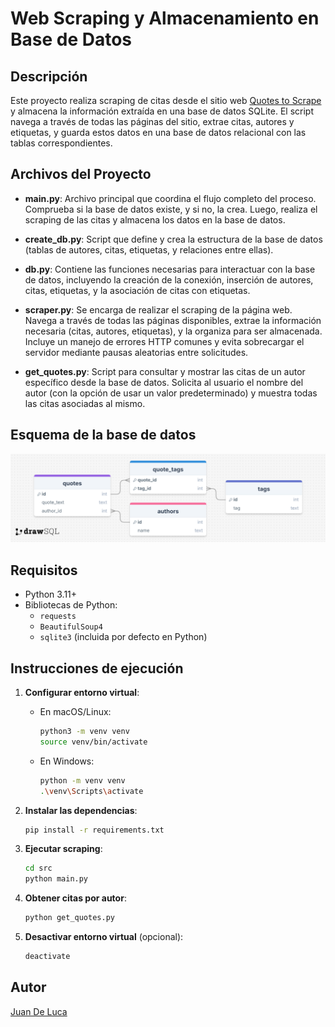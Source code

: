 # Web Scraping y Almacenamiento en Base de Datos

## Descripción

Este proyecto realiza scraping de citas desde el sitio web [Quotes to Scrape](https://quotes.toscrape.com) y almacena la información extraída en una base de datos SQLite. El script navega a través de todas las páginas del sitio, extrae citas, autores y etiquetas, y guarda estos datos en una base de datos relacional con las tablas correspondientes.

## Archivos del Proyecto

- **main.py**: Archivo principal que coordina el flujo completo del proceso. Comprueba si la base de datos existe, y si no, la crea. Luego, realiza el scraping de las citas y almacena los datos en la base de datos.
- **create_db.py**: Script que define y crea la estructura de la base de datos (tablas de autores, citas, etiquetas, y relaciones entre ellas).

- **db.py**: Contiene las funciones necesarias para interactuar con la base de datos, incluyendo la creación de la conexión, inserción de autores, citas, etiquetas, y la asociación de citas con etiquetas.

- **scraper.py**: Se encarga de realizar el scraping de la página web. Navega a través de todas las páginas disponibles, extrae la información necesaria (citas, autores, etiquetas), y la organiza para ser almacenada. Incluye un manejo de errores HTTP comunes y evita sobrecargar el servidor mediante pausas aleatorias entre solicitudes.

- **get_quotes.py**: Script para consultar y mostrar las citas de un autor específico desde la base de datos. Solicita al usuario el nombre del autor (con la opción de usar un valor predeterminado) y muestra todas las citas asociadas al mismo.

## Esquema de la base de datos

![Esquema de la Base de Datos](./schema.png)

## Requisitos

- Python 3.11+
- Bibliotecas de Python:
  - `requests`
  - `BeautifulSoup4`
  - `sqlite3` (incluida por defecto en Python)

## Instrucciones de ejecución

1. **Configurar entorno virtual**:

   - En macOS/Linux:
     ```bash
     python3 -m venv venv
     source venv/bin/activate
     ```
   - En Windows:
     ```bash
     python -m venv venv
     .\venv\Scripts\activate
     ```

2. **Instalar las dependencias**:

   ```bash
   pip install -r requirements.txt
   ```

3. **Ejecutar scraping**:

   ```bash
   cd src
   python main.py
   ```

4. **Obtener citas por autor**:

   ```bash
   python get_quotes.py
   ```

5. **Desactivar entorno virtual** (opcional):
   ```bash
   deactivate
   ```

## Autor

[Juan De Luca](https://github.com/delucajuan/)

